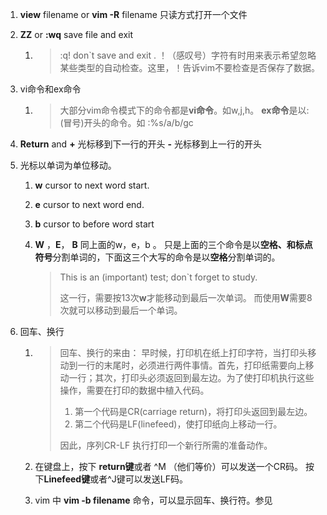 1. **view** filename   or  **vim -R** filename   只读方式打开一个文件

2. **ZZ**  or  **:wq**    save file and exit

   1. > :q!   don`t  save and exit .    ！（感叹号）字符有时用来表示希望忽略某些类型的自动检查。这里，！告诉vim不要检查是否保存了数据。

3. vi命令和ex命令

   1. > 大部分vim命令模式下的命令都是**vi命令**。如w,j,h。   **ex命令**是以:(冒号)开头的命令。如 :%s/a/b/gc

4. **Return**  and    **+**  光标移到下一行的开头         **-**  光标移到上一行的开头

5. 光标以单词为单位移动。

   1. **w**  cursor to next word start.        

   2. **e**  cursor to next word end.      

   3. **b**  cursor to before word start

   4. **W** ，**E**，  **B**  同上面的w，e，b 。 只是上面的三个命令是以**空格、和标点符号**分割单词的，下面这三个大写的命令是以**空格**分割单词的。

      > This is an (important) test; don`t forget to study.
      >
      > 这一行，需要按13次**w**才能移动到最后一次单词。 而使用**W**需要8次就可以移动到最后一个单词。

6. 回车、换行

   1. > 回车、换行的来由： 早时候，打印机在纸上打印字符，当打印头移动到一行的末尾时，必须进行两件事情。首先，打印纸需要向上移动一行；其次，打印头必须返回到最左边。为了使打印机执行这些操作，需要在打印的数据中植入代码。
      >
      > 1. 第一个代码是CR(carriage return)，将打印头返回到最左边。
      > 2. 第二个代码是LF(linefeed)，使打印纸向上移动一行。
      >
      > 因此，序列CR-LF 执行打印一个新行所需的准备动作。

   2. 在键盘上，按下 **return键**或者 ^M （他们等价）可以发送一个CR码。 按下**Linefeed键**或者^J键可以发送LF码。

   3. vim 中 **vim -b filename** 命令，可以显示回车、换行符。参见

      [链接]: https://stackoverflow.com/questions/3860519/see-line-breaks-and-carriage-returns-in-editor